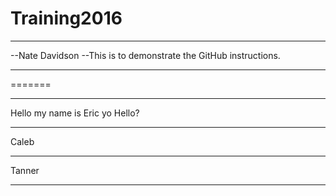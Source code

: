 # Training2016

***
--Nate Davidson
--This is to demonstrate the GitHub instructions.
***
=======

***
Hello my name is Eric yo
Hello?
***
Caleb
***
Tanner
***